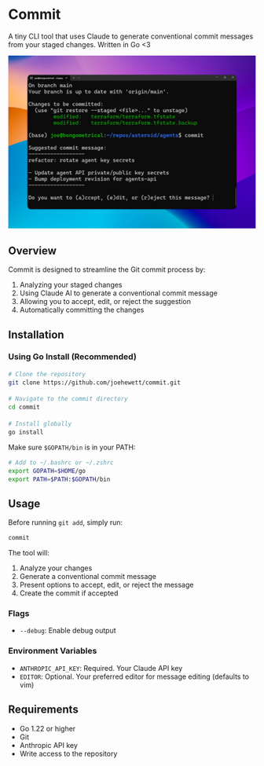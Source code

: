 # Commit

A tiny CLI tool that uses Claude to generate conventional commit messages from your staged changes. Written in Go <3

![example](./example.png)

## Overview

Commit is designed to streamline the Git commit process by:
1. Analyzing your staged changes
2. Using Claude AI to generate a conventional commit message
3. Allowing you to accept, edit, or reject the suggestion
4. Automatically committing the changes

## Installation

### Using Go Install (Recommended)

```bash
# Clone the repository
git clone https://github.com/joehewett/commit.git

# Navigate to the commit directory
cd commit

# Install globally
go install
```

Make sure `$GOPATH/bin` is in your PATH:

```bash
# Add to ~/.bashrc or ~/.zshrc
export GOPATH=$HOME/go
export PATH=$PATH:$GOPATH/bin
```

## Usage

Before running `git add`, simply run:

```bash
commit
```

The tool will:
1. Analyze your changes
2. Generate a conventional commit message
3. Present options to accept, edit, or reject the message
4. Create the commit if accepted

### Flags

- `--debug`: Enable debug output

### Environment Variables

- `ANTHROPIC_API_KEY`: Required. Your Claude API key
- `EDITOR`: Optional. Your preferred editor for message editing (defaults to vim)

## Requirements

- Go 1.22 or higher
- Git
- Anthropic API key
- Write access to the repository
